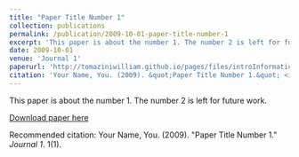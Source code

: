 ```yaml
---
title: "Paper Title Number 1"
collection: publications
permalink: /publication/2009-10-01-paper-title-number-1
excerpt: 'This paper is about the number 1. The number 2 is left for future work.'
date: 2009-10-01
venue: 'Journal 1'
paperurl: 'http://tomaziniwilliam.github.io/pages/files/introInformatica.pdf'
citation: 'Your Name, You. (2009). &quot;Paper Title Number 1.&quot; <i>Journal 1</i>. 1(1).'
---
```

This paper is about the number 1. The number 2 is left for future work.

[Download paper here](http://tomaziniwilliam.github.io/pages/files/introInformatica.pdf)

Recommended citation: Your Name, You. (2009). "Paper Title Number 1." <i>Journal 1</i>. 1(1).
